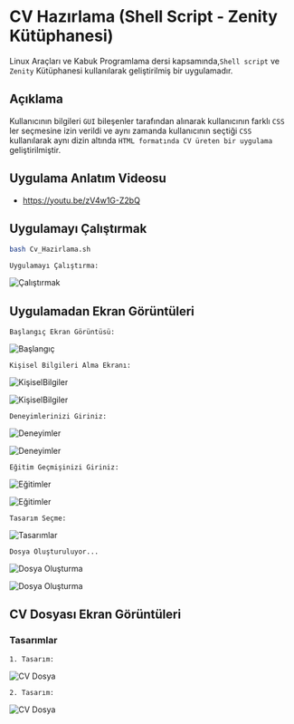 # CV Hazırlama (Shell Script - Zenity Kütüphanesi)
Linux Araçları ve Kabuk Programlama dersi kapsamında,`Shell script` ve `Zenity` Kütüphanesi kullanılarak geliştirilmiş bir uygulamadır.

## Açıklama
Kullanıcının bilgileri `GUI` bileşenler tarafından alınarak kullanıcının farklı `CSS` ler seçmesine izin verildi ve aynı zamanda kullanıcının seçtiği `CSS` kullanılarak aynı dizin altında `HTML formatında CV üreten bir uygulama` geliştirilmiştir.

## Uygulama Anlatım Videosu
- <https://youtu.be/zV4w1G-Z2bQ>

## Uygulamayı Çalıştırmak
```sh
bash Cv_Hazirlama.sh
```

`Uygulamayı Çalıştırma:`

![Çalıştırmak](https://github.com/kaansertel/CV-Hazirlama/blob/main/resimler/Cv_Haz%C4%B1rlama1.png)

## Uygulamadan Ekran Görüntüleri

`Başlangıç Ekran Görüntüsü:`

![Başlangıç](https://github.com/kaansertel/CV-Hazirlama/blob/main/resimler/Cv_Haz%C4%B1rlama2.png)

`Kişisel Bilgileri Alma Ekranı:`

![KişiselBilgiler](https://github.com/kaansertel/CV-Hazirlama/blob/main/resimler/Cv_Haz%C4%B1rlama3.png)

![KişiselBilgiler](https://github.com/kaansertel/CV-Hazirlama/blob/main/resimler/Cv_Haz%C4%B1rlama4.png)

`Deneyimlerinizi Giriniz:`

![Deneyimler](https://github.com/kaansertel/CV-Hazirlama/blob/main/resimler/Cv_Haz%C4%B1rlama5.png)

![Deneyimler](https://github.com/kaansertel/CV-Hazirlama/blob/main/resimler/Cv_Haz%C4%B1rlama6.png)

`Eğitim Geçmişinizi Giriniz:`

![Eğitimler](https://github.com/kaansertel/CV-Hazirlama/blob/main/resimler/Cv_Haz%C4%B1rlama7.png)

![Eğitimler](https://github.com/kaansertel/CV-Hazirlama/blob/main/resimler/Cv_Haz%C4%B1rlama8.png)

`Tasarım Seçme:`

![Tasarımlar](https://github.com/kaansertel/CV-Hazirlama/blob/main/resimler/Cv_Haz%C4%B1rlama9.png)

`Dosya Oluşturuluyor...`

![Dosya Oluşturma](https://github.com/kaansertel/CV-Hazirlama/blob/main/resimler/Cv_Haz%C4%B1rlama10.png)

![Dosya Oluşturma](https://github.com/kaansertel/CV-Hazirlama/blob/main/resimler/Cv_Haz%C4%B1rlama11.png)

## CV Dosyası Ekran Görüntüleri
### Tasarımlar
`1. Tasarım:`

![CV Dosya](https://github.com/kaansertel/CV-Hazirlama/blob/main/resimler/Cv_Haz%C4%B1rlama12.png)


`2. Tasarım:`

![CV Dosya](https://github.com/kaansertel/CV-Hazirlama/blob/main/resimler/Cv_Haz%C4%B1rlama13.png)



